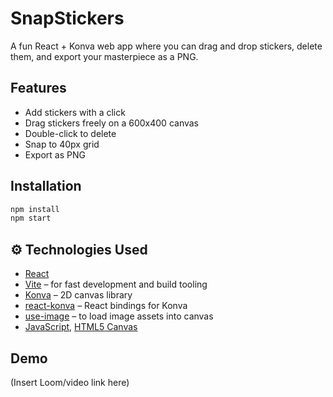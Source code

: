 # SnapStickers

A fun React + Konva web app where you can drag and drop stickers, delete them, and export your masterpiece as a PNG.

## Features
- Add stickers with a click
- Drag stickers freely on a 600x400 canvas
- Double-click to delete
- Snap to 40px grid
- Export as PNG

## Installation
```bash
npm install
npm start
```

## ⚙️ Technologies Used

- [React](https://react.dev/)
- [Vite](https://vitejs.dev/) – for fast development and build tooling
- [Konva](https://konvajs.org/) – 2D canvas library
- [react-konva](https://github.com/konvajs/react-konva) – React bindings for Konva
- [use-image](https://github.com/konvajs/use-image) – to load image assets into canvas
- [JavaScript](https://developer.mozilla.org/en-US/docs/Web/JavaScript), [HTML5 Canvas](https://developer.mozilla.org/en-US/docs/Web/API/Canvas_API)

## Demo
(Insert Loom/video link here)
